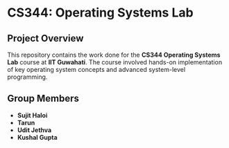 # CS344: Operating Systems Lab

## Project Overview

This repository contains the work done for the **CS344 Operating Systems Lab** course at **IIT Guwahati**. The course involved hands-on implementation of key operating system concepts and advanced system-level programming.

## Group Members

- **Sujit Haloi**
- **Tarun**
- **Udit Jethva**
- **Kushal Gupta**
